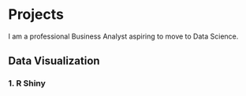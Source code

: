 # Projects


I am a professional Business Analyst aspiring to move to Data Science.

## Data Visualization

   ### 1. R Shiny
